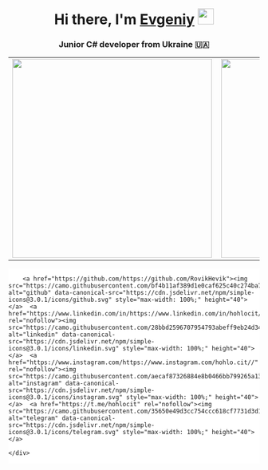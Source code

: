 <h1 align="center">Hi there, I'm <a href="https://github.com/RovikHevik" target="_blank">Evgeniy</a> 
<img src="https://github.com/blackcater/blackcater/raw/main/images/Hi.gif" height="32"/></h1>
<h3 align="center">Junior C# developer from Ukraine 🇺🇦</h3>

<table>
  <tbody>
    <tr>
        <td><img src="https://github-readme-stats.vercel.app/api?username=RovikHevik&show_icons=true&theme=merko&count_private=true" style="max-width: 100%;" width="400px" align="left"></td>
        <td><img src="https://github-readme-stats.vercel.app/api/top-langs/?username=RovikHevik&layout=compact&theme=merko&count_private=true" style="max-width: 100%;" width="400px" align="left"></a></td>
      </tr>   
  </tbody>
</table>
    <div style="background-color: white; width: 100%; display: flex; justify-content: space-between; ">

        <a href="https://github.com/https://github.com/RovikHevik"><img src="https://camo.githubusercontent.com/bf4b11af389d1e0caf625c40c274ba71464727c43579e48f512112694888eb62/68747470733a2f2f63646e2e6a7364656c6976722e6e65742f6e706d2f73696d706c652d69636f6e7340332e302e312f69636f6e732f6769746875622e737667" alt="github" data-canonical-src="https://cdn.jsdelivr.net/npm/simple-icons@3.0.1/icons/github.svg" style="max-width: 100%;" height="40"></a>  <a href="https://www.linkedin.com/in/https://www.linkedin.com/in/hohlocit//" rel="nofollow"><img src="https://camo.githubusercontent.com/28bbd2596707954793abeff9eb24d343c1c78b7bf184b90294b4b190c6097a65/68747470733a2f2f63646e2e6a7364656c6976722e6e65742f6e706d2f73696d706c652d69636f6e7340332e302e312f69636f6e732f6c696e6b6564696e2e737667" alt="linkedin" data-canonical-src="https://cdn.jsdelivr.net/npm/simple-icons@3.0.1/icons/linkedin.svg" style="max-width: 100%;" height="40"></a>  <a href="https://www.instagram.com/https://www.instagram.com/hohlo.cit//" rel="nofollow"><img src="https://camo.githubusercontent.com/aecaf87326884e8b0466bb799265a13fee7586246ebda3e066cb7fad82a1fd23/68747470733a2f2f63646e2e6a7364656c6976722e6e65742f6e706d2f73696d706c652d69636f6e7340332e302e312f69636f6e732f696e7374616772616d2e737667" alt="instagram" data-canonical-src="https://cdn.jsdelivr.net/npm/simple-icons@3.0.1/icons/instagram.svg" style="max-width: 100%;" height="40"></a>  <a href="https://t.me/hohlocit" rel="nofollow"><img src="https://camo.githubusercontent.com/35650e49d3cc754ccc618cf7731d3d1a2c701d6cfd69ce9f22b0f7779c0f3204/68747470733a2f2f63646e2e6a7364656c6976722e6e65742f6e706d2f73696d706c652d69636f6e7340332e302e312f69636f6e732f74656c656772616d2e737667" alt="telegram" data-canonical-src="https://cdn.jsdelivr.net/npm/simple-icons@3.0.1/icons/telegram.svg" style="max-width: 100%;" height="40"></a>

    </div>

